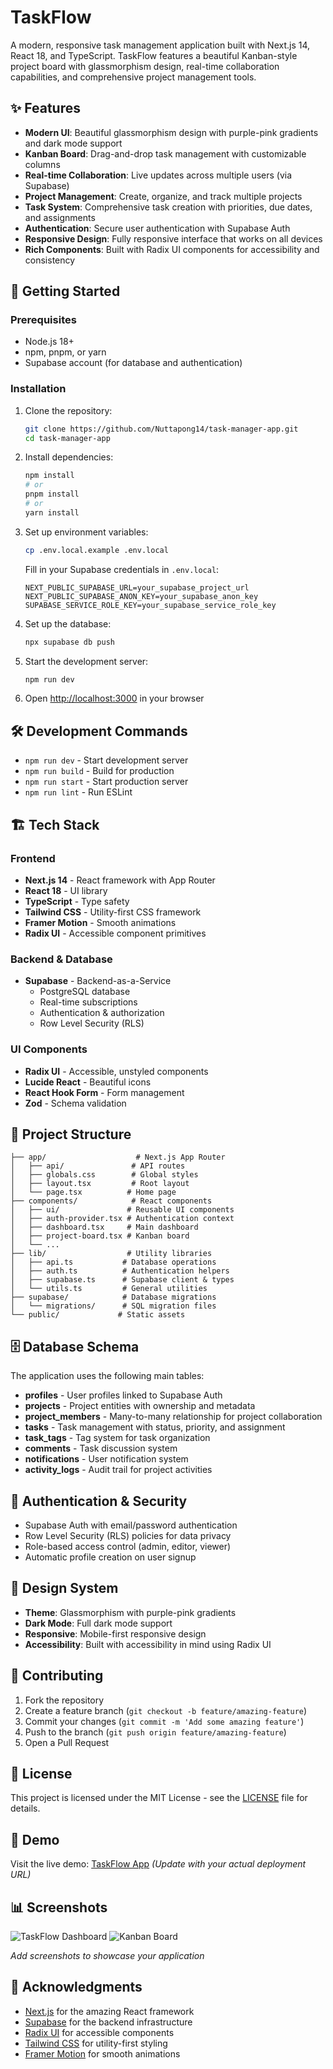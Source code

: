 # TaskFlow

A modern, responsive task management application built with Next.js 14, React 18, and TypeScript. TaskFlow features a beautiful Kanban-style project board with glassmorphism design, real-time collaboration capabilities, and comprehensive project management tools.

## ✨ Features

- **Modern UI**: Beautiful glassmorphism design with purple-pink gradients and dark mode support
- **Kanban Board**: Drag-and-drop task management with customizable columns
- **Real-time Collaboration**: Live updates across multiple users (via Supabase)
- **Project Management**: Create, organize, and track multiple projects
- **Task System**: Comprehensive task creation with priorities, due dates, and assignments
- **Authentication**: Secure user authentication with Supabase Auth
- **Responsive Design**: Fully responsive interface that works on all devices
- **Rich Components**: Built with Radix UI components for accessibility and consistency

## 🚀 Getting Started

### Prerequisites

- Node.js 18+
- npm, pnpm, or yarn
- Supabase account (for database and authentication)

### Installation

1. Clone the repository:

   ```bash
   git clone https://github.com/Nuttapong14/task-manager-app.git
   cd task-manager-app
   ```

2. Install dependencies:

   ```bash
   npm install
   # or
   pnpm install
   # or
   yarn install
   ```

3. Set up environment variables:

   ```bash
   cp .env.local.example .env.local
   ```

   Fill in your Supabase credentials in `.env.local`:

   ```
   NEXT_PUBLIC_SUPABASE_URL=your_supabase_project_url
   NEXT_PUBLIC_SUPABASE_ANON_KEY=your_supabase_anon_key
   SUPABASE_SERVICE_ROLE_KEY=your_supabase_service_role_key
   ```

4. Set up the database:

   ```bash
   npx supabase db push
   ```

5. Start the development server:

   ```bash
   npm run dev
   ```

6. Open [http://localhost:3000](http://localhost:3000) in your browser

## 🛠️ Development Commands

- `npm run dev` - Start development server
- `npm run build` - Build for production
- `npm run start` - Start production server
- `npm run lint` - Run ESLint

## 🏗️ Tech Stack

### Frontend

- **Next.js 14** - React framework with App Router
- **React 18** - UI library
- **TypeScript** - Type safety
- **Tailwind CSS** - Utility-first CSS framework
- **Framer Motion** - Smooth animations
- **Radix UI** - Accessible component primitives

### Backend & Database

- **Supabase** - Backend-as-a-Service
  - PostgreSQL database
  - Real-time subscriptions
  - Authentication & authorization
  - Row Level Security (RLS)

### UI Components

- **Radix UI** - Accessible, unstyled components
- **Lucide React** - Beautiful icons
- **React Hook Form** - Form management
- **Zod** - Schema validation

## 📁 Project Structure

```
├── app/                    # Next.js App Router
│   ├── api/               # API routes
│   ├── globals.css        # Global styles
│   ├── layout.tsx         # Root layout
│   └── page.tsx          # Home page
├── components/            # React components
│   ├── ui/               # Reusable UI components
│   ├── auth-provider.tsx # Authentication context
│   ├── dashboard.tsx     # Main dashboard
│   ├── project-board.tsx # Kanban board
│   └── ...
├── lib/                  # Utility libraries
│   ├── api.ts           # Database operations
│   ├── auth.ts          # Authentication helpers
│   ├── supabase.ts      # Supabase client & types
│   └── utils.ts         # General utilities
├── supabase/            # Database migrations
│   └── migrations/      # SQL migration files
└── public/             # Static assets
```

## 🗄️ Database Schema

The application uses the following main tables:

- **profiles** - User profiles linked to Supabase Auth
- **projects** - Project entities with ownership and metadata
- **project_members** - Many-to-many relationship for project collaboration
- **tasks** - Task management with status, priority, and assignment
- **task_tags** - Tag system for task organization
- **comments** - Task discussion system
- **notifications** - User notification system
- **activity_logs** - Audit trail for project activities

## 🔐 Authentication & Security

- Supabase Auth with email/password authentication
- Row Level Security (RLS) policies for data privacy
- Role-based access control (admin, editor, viewer)
- Automatic profile creation on user signup

## 🎨 Design System

- **Theme**: Glassmorphism with purple-pink gradients
- **Dark Mode**: Full dark mode support
- **Responsive**: Mobile-first responsive design
- **Accessibility**: Built with accessibility in mind using Radix UI

## 🤝 Contributing

1. Fork the repository
2. Create a feature branch (`git checkout -b feature/amazing-feature`)
3. Commit your changes (`git commit -m 'Add some amazing feature'`)
4. Push to the branch (`git push origin feature/amazing-feature`)
5. Open a Pull Request

## 📝 License

This project is licensed under the MIT License - see the [LICENSE](LICENSE) file for details.

## 🔗 Demo

Visit the live demo: [TaskFlow App](https://task-manager-app-demo.vercel.app) _(Update with your actual deployment URL)_

## 📊 Screenshots

![TaskFlow Dashboard](./public/screenshot-dashboard.png)
![Kanban Board](./public/screenshot-kanban.png)

_Add screenshots to showcase your application_

## 🙏 Acknowledgments

- [Next.js](https://nextjs.org/) for the amazing React framework
- [Supabase](https://supabase.com/) for the backend infrastructure
- [Radix UI](https://www.radix-ui.com/) for accessible components
- [Tailwind CSS](https://tailwindcss.com/) for utility-first styling
- [Framer Motion](https://www.framer.com/motion/) for smooth animations
